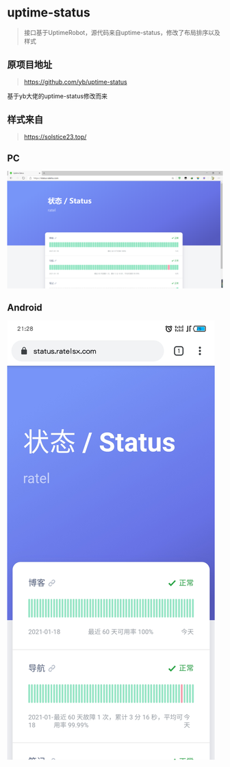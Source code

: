 # uptime-status
> 接口基于UptimeRobot，源代码来自uptime-status，修改了布局排序以及样式
## 原项目地址
> https://github.com/yb/uptime-status

基于yb大佬的uptime-status修改而来
## 样式来自
> https://solstice23.top/

## PC
![](img/20210118213356.png)
## Android
![](img/20210118212821637.jpg)